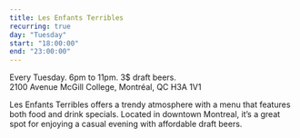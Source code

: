 ```yaml
---
title: Les Enfants Terribles
recurring: true
day: "Tuesday"
start: "18:00:00"
end: "23:00:00"
---
```


Every Tuesday. 6pm to 11pm. 3$ draft beers.<br>
2100 Avenue McGill College, Montréal, QC H3A 1V1

<!-- more -->
Les Enfants Terribles offers a trendy atmosphere with a menu that features both food and drink specials. Located in downtown Montreal, it’s a great spot for enjoying a casual evening with affordable draft beers.

